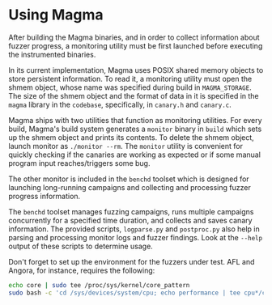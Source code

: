 # Using Magma

After building the Magma binaries, and in order to collect information about
fuzzer progress, a monitoring utility must be first launched before executing
the instrumented binaries.

In its current implementation, Magma uses POSIX shared memory objects to store
persistent information. To read it, a monitoring utility must open the shmem
object, whose name was specified during build in `MAGMA_STORAGE`. The size of
the shmem object and the format of data in it is specified in the `magma`
library in the `codebase`, specifically, in `canary.h` and `canary.c`.

Magma ships with two utilities that function as monitoring utilities. For every
build, Magma's build system generates a `monitor` binary in `build` which sets
up the shmem object and prints its contents. To delete the shmem object, launch
monitor as `./monitor --rm`. The `monitor` utility is convenient for quickly
checking if the canaries are working as expected or if some manual program input
reaches/triggers some bug.

The other monitor is included in the `benchd` toolset which is designed for
launching long-running campaigns and collecting and processing fuzzer progress
information.

The `benchd` toolset manages fuzzing campaigns, runs multiple campaigns
concurrently for a specified time duration, and collects and saves canary
information. The provided scripts, `logparse.py` and `postproc.py` also help in
parsing and processing monitor logs and fuzzer findings. Look at the `--help`
output of these scripts to determine usage.

Don't forget to set up the environment for the fuzzers under test. AFL and Angora, for instance, requires the following:

```bash
echo core | sudo tee /proc/sys/kernel/core_pattern
sudo bash -c 'cd /sys/devices/system/cpu; echo performance | tee cpu*/cpufreq/scaling_governor'
```
